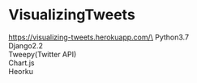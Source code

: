 # VisualizingTweets
https://visualizing-tweets.herokuapp.com/\
Python3.7\
Django2.2\
Tweepy(Twitter API)\
Chart.js\
Heorku
